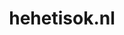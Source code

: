 ---
layout: post
title:  "hehetisok.nl"
internal_url:  "/dutchgov/hehetisok.nl.html"
categories: dutchgov
---